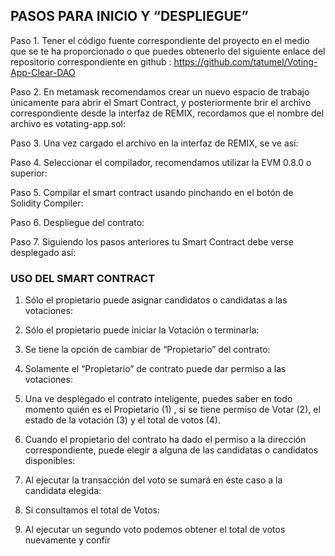## PASOS PARA INICIO Y “DESPLIEGUE”

Paso 1. Tener el código fuente correspondiente del proyecto en el medio que se te ha proporcionado o que puedes obtenerlo del siguiente enlace del repositorio correspondiente en github : https://github.com/tatumel/Voting-App-Clear-DAO

Paso 2. En metamask recomendamos crear un nuevo espacio de trabajo únicamente para abrir el Smart Contract, y posteriormente brir el archivo correspondiente desde la interfaz de REMIX, recordamos que el nombre del archivo es votating-app.sol:

Paso 3. Una vez cargado el archivo en la interfaz de REMIX, se ve así:

Paso 4. Seleccionar el compilador, recomendamos utilizar la EVM 0.8.0 o superior:

Paso 5. Compilar el smart contract usando pinchando en el botón de Solidity Compiler:

Paso 6. Despliegue del contrato:

Paso 7. Siguiendo los pasos anteriores tu Smart Contract debe verse desplegado así:

### USO DEL SMART CONTRACT

1. Sólo el propietario puede asignar candidatos o candidatas a las votaciones:

2. Sólo el propietario puede iniciar la Votación o terminarla:

3. Se tiene la opción de cambiar de “Propietario” del contrato:

4. Solamente el “Propietario” de contrato puede dar permiso a las votaciones:

5. Una ve desplegado el contrato inteligente, puedes saber en todo momento quién es el Propietario (1) , si se tiene permiso de Votar (2), el estado de la votación (3) y el total de votos (4).

6. Cuando el propietario del contrato ha dado el permiso a la dirección correspondiente, puede elegir a alguna de las candidatas o candidatos disponibles:

7. Al ejecutar la transacción del voto se sumará en éste caso a la candidata elegida:

8. Si consultamos el total de Votos:

9. Al ejecutar un segundo voto podemos obtener el total de votos nuevamente y confir
